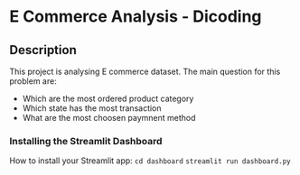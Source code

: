 # E Commerce Analysis - Dicoding

## Description

This project is analysing E commerce dataset. The main question for this problem are:
- Which are the most ordered product category
- Which state has the most transaction
- What are the most choosen paymnent method


### Installing the Streamlit Dashboard

How to install your Streamlit app:
`cd dashboard`
`streamlit run dashboard.py`
